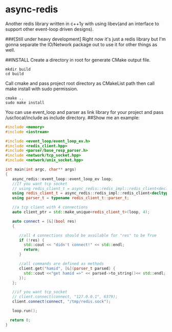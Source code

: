 # async-redis
Another redis library written in c++1y with using libev(and an interface to support other event-loop driven designs).

###[Still under heavy development]
Right now it's just a redis library but I'm gonna separate the IO/Network package out to use it for other things as well.

##INSTALL
Create a directory in root for generate CMake output file.
```
mkdir build 
cd build
```
Call cmake and pass project root directory as CMakeList path then call make install with sudo permission.
```
cmake ..
sudo make install
```
You can use event_loop and parser as link library for your project and pass /usr/local/include as include directory.
##Show me an example:

```C++
#include <memory>
#include <iostream>

#include <event_loop/event_loop_ev.h>
#include <redis_client.hpp>
#include <parser/base_resp_parser.h>
#include <network/tcp_socket.hpp>
#include <network/unix_socket.hpp>

int main(int argc, char** args)
{
   async_redis::event_loop::event_loop_ev loop;
   //If you want tcp socket
   // using redis_client_t = async_redis::redis_impl::redis_client<decltype(loop), async_redis::network::tcp_socket>;
   using redis_client_t = async_redis::redis_impl::redis_client<decltype(loop), async_redis::network::unix_socket>;
   using parser_t = typename redis_client_t::parser_t;

   //a tcp client with 4 connections
   auto client_ptr = std::make_unique<redis_client_t>(loop, 4);

   auto connect = [&](bool res)
   {

      //all 4 connections should be available for "res" to be True
      if (!res) {
        std::cout << "didn't connect!" << std::endl;
        return;
      }

      //all commands are defined as methods
      client.get("hamid", [&](parser_t parsed) {
        std::cout <<"get hamid =>" << parsed->to_string()<< std::endl;
      });
   };

   //if you want tcp_socket
   // client.connect(connect, "127.0.0.1", 6379);
   client.connect(connect, "/tmp/redis.sock");

   loop.run();

  return 0;
}

```
